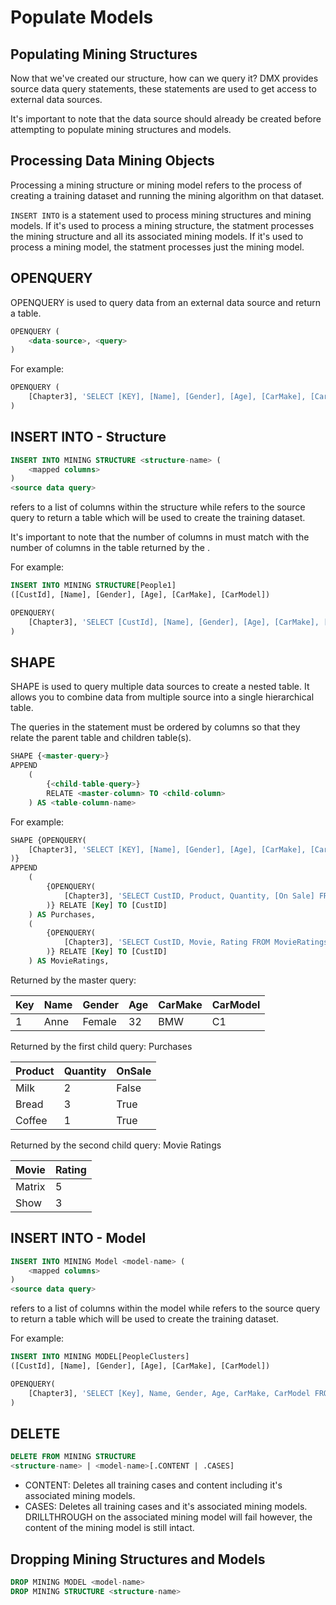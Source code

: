 # Populate Models

## Populating Mining Structures
Now that we've created our structure, how can we query it? DMX provides source data
query statements, these statements are used to get access to external data sources.

It's important to note that the data source should already be created before attempting
to populate mining structures and models.

## Processing Data Mining Objects
Processing a mining structure or mining model refers to the process of creating a
training dataset and running the mining algorithm on that dataset.

`INSERT INTO` is a statement used to process mining structures and mining models.
If it's used to process a mining structure, the statment processes the mining
structure and all its associated mining models. If it's used to process a mining
model, the statment processes just the mining model.

## OPENQUERY
OPENQUERY is used to query data from an external data source and return a table.

```SQL
OPENQUERY (
    <data-source>, <query>
)
```

For example:
```SQL
OPENQUERY (
    [Chapter3], 'SELECT [KEY], [Name], [Gender], [Age], [CarMake], [CarModel] FROM People'
)
```

## INSERT INTO - Structure
```SQL
INSERT INTO MINING STRUCTURE <structure-name> (
    <mapped columns>
)
<source data query>
```

<mapped columns> refers to a list of columns within the structure while <source data query>
refers to the source query to return a table which will be used to create the training
dataset.

It's important to note that the number of columns in <mapped columns> must match
with the number of columns in the table returned by the <source data query>.

For example:
```SQL
INSERT INTO MINING STRUCTURE[People1]
([CustId], [Name], [Gender], [Age], [CarMake], [CarModel])

OPENQUERY(
    [Chapter3], 'SELECT [CustId], [Name], [Gender], [Age], [CarMake], [CarModel]'        
)
```

## SHAPE
SHAPE is used to query multiple data sources to create a nested table. It allows
you to combine data from multiple source into a single hierarchical table.

The queries in the statement must be ordered by columns so that they relate the
parent table and children table(s).

```SQL
SHAPE {<master-query>}
APPEND 
    (
        {<child-table-query>}
        RELATE <master-column> TO <child-column>
    ) AS <table-column-name>
```

For example:
```SQL
SHAPE {OPENQUERY(
    [Chapter3], 'SELECT [KEY], [Name], [Gender], [Age], [CarMake], [CarModel] FROM People ORDER BY [Key]'
)}
APPEND 
    (
        {OPENQUERY(
            [Chapter3], 'SELECT CustID, Product, Quantity, [On Sale] FROM Purchases ORDER BY CustID'
        )} RELATE [Key] TO [CustID]
    ) AS Purchases,
    (
        {OPENQUERY(
            [Chapter3], 'SELECT CustID, Movie, Rating FROM MovieRatings ORDER BY CustID'
        )} RELATE [Key] TO [CustID]
    ) AS MovieRatings,
```

Returned by the master query:

| Key | Name | Gender | Age | CarMake | CarModel |
|-----|------|--------|-----|---------|----------|
| 1 | Anne | Female | 32 | BMW | C1 |

Returned by the first child query: Purchases

| Product | Quantity | OnSale |
|---------|----------|--------|
| Milk | 2 | False |
| Bread | 3 | True |
| Coffee | 1 | True |

Returned by the second child query: Movie Ratings

| Movie | Rating |
|---------|----------|
| Matrix | 5 |
| Show | 3 | 

## INSERT INTO - Model
```SQL
INSERT INTO MINING Model <model-name> (
    <mapped columns>
)
<source data query>
```

<mapped columns> refers to a list of columns within the model while <source data query>
refers to the source query to return a table which will be used to create the training
dataset.

For example:
```SQL
INSERT INTO MINING MODEL[PeopleClusters]
([CustId], [Name], [Gender], [Age], [CarMake], [CarModel])

OPENQUERY(
    [Chapter3], 'SELECT [Key], Name, Gender, Age, CarMake, CarModel FROM People'        
)
```

## DELETE
```SQL
DELETE FROM MINING STRUCTURE
<structure-name> | <model-name>[.CONTENT | .CASES]
```

- CONTENT: Deletes all training cases and content including it's associated mining models.
- CASES: Deletes all training cases and it's associated mining models. DRILLTHROUGH
on the associated mining model will fail however, the content of the mining model is
still intact.

## Dropping Mining Structures and Models
```SQL
DROP MINING MODEL <model-name>
DROP MINING STRUCTURE <structure-name>
```
